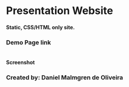 # Presentation Website

#### Static, CSS/HTML only site.

### Demo Page link

<img src="" />

#### Screenshot


### Created by: Daniel Malmgren de Oliveira
